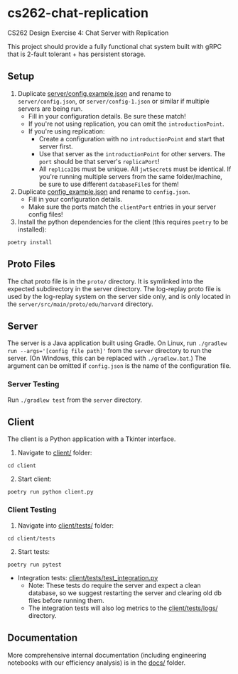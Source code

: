 # cs262-chat-replication

CS262 Design Exercise 4: Chat Server with Replication

This project should provide a fully functional chat system built with gRPC that is 2-fault tolerant + has persistent storage.

## Setup

1. Duplicate [server/config.example.json](server/config.example.json) and rename to `server/config.json`, or `server/config-1.json` or similar if multiple servers are being run.
   - Fill in your configuration details. Be sure these match!
   - If you're not using replication, you can omit the `introductionPoint`.
   - If you're using replication:
     - Create a configuration with no `introductionPoint` and start that server first.
     - Use that server as the `introductionPoint` for other servers. The `port` should be that server's `replicaPort`!
     - All `replicaID`s must be unique. All `jwtSecret`s must be identical. If you're running multiple servers from the same folder/machine, be sure to use different `databaseFile`s for them!
2. Duplicate [config_example.json](config_example.json) and rename to `config.json`.
   - Fill in your configuration details.
   - Make sure the ports match the `clientPort` entries in your server config files!
3. Install the python dependencies for the client (this requires `poetry` to be installed):

```
poetry install
```

## Proto Files

The chat proto file is in the `proto/` directory. It is symlinked into the expected subdirectory in the server directory. The log-replay proto file is used by the log-replay system on the server side only, and is only located in the `server/src/main/proto/edu/harvard` directory.

## Server

The server is a Java application built using Gradle. On Linux, run `./gradlew run --args='[config file path]'` from the `server` directory to run the server. (On Windows, this can be replaced with `./gradlew.bat`.) The argument can be omitted if `config.json` is the name of the configuration file.

### Server Testing

Run `./gradlew test` from the `server` directory.

## Client

The client is a Python application with a Tkinter interface.

1. Navigate to [client/](client/) folder:

```
cd client
```

2. Start client:

```
poetry run python client.py
```

### Client Testing

1. Navigate into [client/tests/](client/tests/) folder:

```
cd client/tests
```

2. Start tests:

```
poetry run pytest
```

- Integration tests: [client/tests/test_integration.py](client/tests/test_integration.py)
  - Note: These tests do require the server and expect a clean database, so we suggest restarting the server and clearing old db files before running them.
  - The integration tests will also log metrics to the [client/tests/logs/](client/tests/logs/) directory.

## Documentation

More comprehensive internal documentation (including engineering notebooks with our efficiency analysis) is in the [docs/](docs/) folder.
